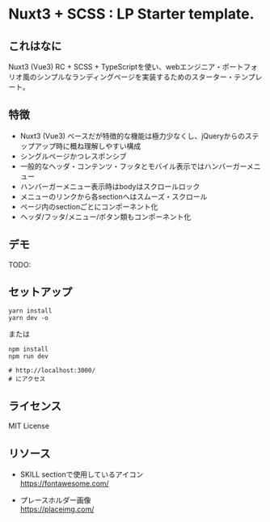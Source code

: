 # Nuxt3 + SCSS : LP Starter template.

## これはなに

Nuxt3 (Vue3) RC + SCSS + TypeScriptを使い、webエンジニア・ポートフォリオ風のシンプルなランディングページを実装するためのスターター・テンプレート。

## 特徴

- Nuxt3 (Vue3) ベースだが特徴的な機能は極力少なくし、jQueryからのステップアップ時に概ね理解しやすい構成
- シングルページかつレスポンシブ
- 一般的なヘッダ・コンテンツ・フッタとモバイル表示ではハンバーガーメニュー
- ハンバーガーメニュー表示時はbodyはスクロールロック
- メニューのリンクから各sectionへはスムーズ・スクロール
- ページ内のsectionごとにコンポーネント化
- ヘッダ/フッタ/メニュー/ボタン類もコンポーネント化

## デモ
TODO:

## セットアップ

```
yarn install
yarn dev -o
```

または

```
npm install
npm run dev

# http://localhost:3000/
# にアクセス
```

## ライセンス
MIT License

## リソース
- SKILL sectionで使用しているアイコン  
https://fontawesome.com/

- プレースホルダー画像  
https://placeimg.com/
